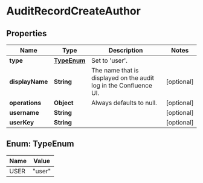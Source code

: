 # AuditRecordCreateAuthor

## Properties
Name | Type | Description | Notes
------------ | ------------- | ------------- | -------------
**type** | [**TypeEnum**](#TypeEnum) | Set to &#x27;user&#x27;. | 
**displayName** | **String** | The name that is displayed on the audit log in the Confluence UI. |  [optional]
**operations** | **Object** | Always defaults to null. |  [optional]
**username** | **String** |  |  [optional]
**userKey** | **String** |  |  [optional]

<a name="TypeEnum"></a>
## Enum: TypeEnum
Name | Value
---- | -----
USER | &quot;user&quot;
